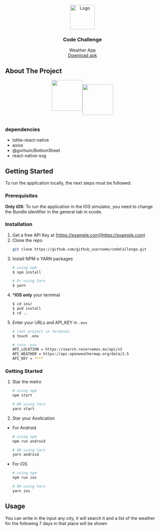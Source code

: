

<!-- PROJECT LOGO -->
<br />
<div align="center">
  <a href="https://github.com/github_username/repo_name">
    <img src="https://cdn-icons-png.flaticon.com/512/1779/1779940.png" alt="Logo" width="80" height="80">
  </a>

<h3 align="center">Code Challenge</h3>

  <p align="center">
    Weather App 
    <br>
    <a href="https://drive.google.com/file/d/1o2LNIztl65MzM9RU38zz5FrO36e9ypCn/view?usp=sharing">Download apk</a>
  </p>
</div>




<!-- ABOUT THE PROJECT -->
## About The Project
<div style="display:flex; justify-content:center">
<img src="https://res.cloudinary.com/dhgfid3ej/image/upload/v1708973321/CodeChallenge/e431qru45gmk5zhrmjhg.gif"
width="100px" heigth="600px">

<img src="https://res.cloudinary.com/dhgfid3ej/image/upload/v1708973323/CodeChallenge/dlozuvedw4h7cmymkdal.gif"
width="100px" heigth="600px">
</div>



### dependencies
* lottie-react-native 
* axios
* @gorhum/BottomSheet
* react-native-svg




<!-- GETTING STARTED -->
## Getting Started

To run the application locally, the next steps must be followed:

### Prerequisites

**Only iOS**:
To run the application in the IOS simulator, you need to change the Bundle identifier in  the general tab in xcode.




### Installation

1. Get a free API Key at [https://example.com](https://example.com)
2. Clone the repo
   ```sh
   git clone https://github.com/github_username/codeCallenge.git
   ```
3. Install NPM o YARN packages 
    ```bash
    # using npm
   $ npm install
   
   # Or using Yarn
   $ yarn
   ```
4. ***IOS only** your terminal
    ```sh
    $ cd ios/
    $ pod install
    $ cd ..
    ```
5. Enter your URLs and API_KEY in `.env`
    ```sh
    # root project in terminal
    $ touch .env
    
    # into .env 
    API_LOCATION = https://search.reservamos.mx/api/v2
    API_WEATHER = https://api.openweathermap.org/data/2.5
    API_KEY = ****
    ```

### Getting Started
1. Star the metro
    ```bash
    # using npm
    npm start
    
    # OR using Yarn
    yarn start
    ```
2. Star your Aoolication
- For Android

    ```bash
    # using npm
    npm run android
    
    # OR using Yarn
    yarn android
    ```

- For iOS

    ```bash
    # using npm
    npm run ios
    
    # OR using Yarn
    yarn ios
    ```
<!-- USAGE EXAMPLES -->
## Usage
You can write in the input any city, it will search it and a list of the weather for the following 7 days in that place will be shown 